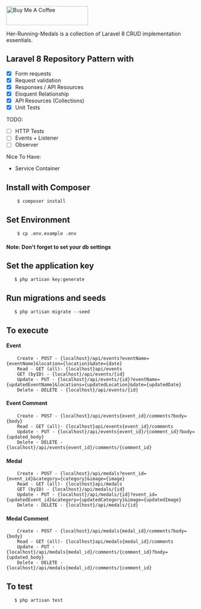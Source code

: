 <a href="https://www.buymeacoffee.com/jsafe00" target="_blank"><img src="https://cdn.buymeacoffee.com/buttons/default-black.png" alt="Buy Me A Coffee" style="height: 51px !important;width: 217px !important;" ></a>

Her-Running-Medals is a collection of Laravel 8 CRUD implementation essentials.

## Laravel 8 Repository Pattern with

- [x] Form requests <br>
- [x] Request validation <br>
- [x] Responses / API Resources <br>
- [x] Eloquent Relationship <br>
- [x] API Resources (Collections) <br>
- [x] Unit Tests

TODO:

- [ ] HTTP Tests
- [ ] Events + Listener
- [ ] Observer

Nice To Have:

- Service Container 

## Install with Composer

```
    $ composer install
```

## Set Environment

```
    $ cp .env.example .env
```

#### Note: Don't forget to set your db settings

## Set the application key

```
   $ php artisan key:generate
```

## Run migrations and seeds

```
   $ php artisan migrate --seed
```

## To execute

#### Event

```
    Create - POST - {localhost}/api/events?eventName={eventName}&location={location}&date={date}
    Read - GET (all)- {localhost}api/events
    GET (byID) - {localhost}/api/events/{id}
    Update - PUT - {localhost}/api/events/{id}?eventName={updatedEventName}&locations={updatedLocation}&date={updatedDate}
    Delete - DELETE - {localhost}/api/events/{id}
```

#### Event Comment

```
    Create - POST - {localhost}/api/events{event_id}/comments?body={body}
    Read - GET (all)- {localhost}api/events{event_id}/comments
    Update - PUT - {localhost}/api/events{event_id}/{comment_id}?body={updated_body}
    Delete - DELETE - {localhost}/api/events{event_id}/comments/{comment_id}
```

#### Medal

```
    Create - POST - {localhost}/api/medals?event_id={event_id}&category={category}&image={image}
    Read - GET (all)- {localhost}api/medals
    GET (byID) - {localhost}/api/medals/{id}
    Update - PUT - {localhost}/api/medals/{id}?event_id={updatedEvent_id}&category={updatedCategory}&image={updatedImage}
    Delete - DELETE - {localhost}/api/medals/{id}
```

#### Medal Comment

```
    Create - POST - {localhost}/api/medals{medal_id}/comments?body={body}
    Read - GET (all)- {localhost}api/medals{medal_id}/comments
    Update - PUT - {localhost}/api/medals{medal_id}/comments/{comment_id}?body={updated_body}
    Delete - DELETE - {localhost}/api/medals{medal_id}/comments/{comment_id}
```

## To  test

```
   $ php artisan test
```
